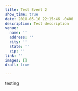 ```yaml
---
title: Test Event 2
show_time: true
date: 2018-05-10 22:15:46 -0400
description: Test description
venue:
  name: ''
  address: ''
  city: ''
  state: ''
  zip: ''
link: ''
images: []
draft: true

---
```

testing